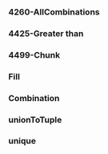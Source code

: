 ### 4260-AllCombinations
### 4425-Greater than
### 4499-Chunk
### Fill
### Combination
### unionToTuple
### unique